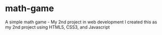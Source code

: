 # math-game
A simple math game - My 2nd project in web development
I created this as my 2nd project using HTML5, CSS3, and Javascript
